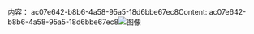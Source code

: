 <span data-ttu-id="1d375-101">内容： ac07e642-b8b6-4a58-95a5-18d6bbe67ec8</span><span class="sxs-lookup"><span data-stu-id="1d375-101">Content: ac07e642-b8b6-4a58-95a5-18d6bbe67ec8</span></span>![图像](03e33f10-91ff-4dc7-8a71-3674917d10af.png)
